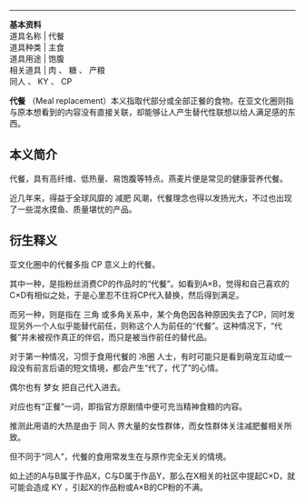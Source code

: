 ---  
**基本资料**  
道具名称  |  代餐   
道具种类  |  主食   
道具用途  |  饱腹   
相关道具  |  肉  、  糖  、  产粮    
同人  、  KY  、  CP  
  
**代餐** （Meal
replacement）本义指取代部分或全部正餐的食物。在亚文化圈则指与原本想看到的内容没有直接关联，却能够让人产生替代性联想以给人满足感的东西。

##  本义简介

代餐，具有高纤维、低热量、易饱腹等特点。燕麦片便是常见的健康营养代餐。

近几年来，得益于全球风靡的  减肥  风潮，代餐理念也得以发扬光大，不过也出现了一些混水摸鱼、质量堪忧的产品。

##  衍生释义

亚文化圈中的代餐多指  CP  意义上的代餐。

其中一种，是指粉丝消费CP的作品时的“代餐”。如看到A×B，觉得和自己喜欢的C×D有相似之处，于是心里忍不住将CP代入替换，然后得到满足。

而另一种，则是指在  三角
或多角关系中，某个角色因各种原因失去了CP，同时发现另外一个人似乎能替代前任，则称这个人为前任的“代餐”。这种情况下，“代餐”并未被视作真正的伴侣，而只是被当作前任的替代品。

对于第一种情况，习惯于食用代餐的  冷圈  人士，有时可能只是看到萌宠互动或一段没有前言后语的短文情境，都会产生“代了，代了”的心情。

偶尔也有  梦女  把自己代入进去。

对应也有“正餐”一词，即指官方原剧情中便可充当精神食粮的内容。

推测此用语的大热是由于  同人  界大量的女性群体，而女性群体关注减肥餐相关所致。

但不同于“同人”，代餐的食用常发生在与原作完全无关的情境。

如上述的A与B属于作品X，C与D属于作品Y，那么在X相关的社区中提起C×D，就可能会造成  KY  ，引起X的作品粉或A×B的CP粉的不满。

  